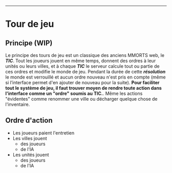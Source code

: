 ____
# Tour de jeu
## Principe (WIP)
Le principe des tours de jeu est un classique des anciens MMORTS web, le **_TIC_**. Tout les joueurs jouent en même temps, donnent des ordres à leur unités ou leurs villes, et à chaque **_TIC_** le serveur calcule tout ou partie de ces ordres et modifie le monde de jeu. Pendant la durée de cette **_résolution_** le monde est verrouillé et aucun ordre nouveau n'est pris en compte (même si l’interface permet d'en ajouter de nouveau pour la suite).
**Pour faciliter tout le système de jeu, il faut trouver moyen de rendre toute action dans l'interface comme un "ordre" soumis au TIC.**. Même les actions "évidentes" comme renommer une ville ou décharger quelque chose de l'inventaire.
## Ordre d'action
 - Les joueurs paient l'entretien
 - Les villes jouent
	 - des joueurs
	 - de l'IA
 - Les unités jouent
	 - des joueurs
	 - de l'IA
 